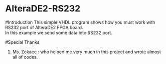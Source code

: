 AlteraDE2-RS232
===============
#Introduction
This simple VHDL program shows how you must work
with RS232 port of AlteraDE2 FPGA board.  
In this example we send some data into RS232 port.

#Special Thanks
1. Ms. Zokaee : who helped me very much in this projcet and wrote
almost all of codes.
